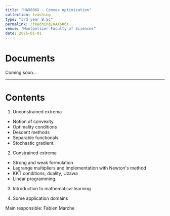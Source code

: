 ```yaml
---
title: "HAX606X - Convex optimization"
collection: teaching
type: "3rd year B.Sc"
permalink: /teaching/HAX606X
venue: "Montpellier Faculty of Sciences"
date: 2025-01-01
---
```


Documents
======

Coming soon...

***

Contents
======

1) Unconstrained extrema
- Notion of convexity
- Optimality conditions
- Descent methods
- Separable functionals
- Stochastic gradient.

2) Constrained extrema 
- Strong and weak formulation
- Lagrange multipliers and implementation with Newton's method
- KKT conditions, duality, Uzawa
- Linear programming.

3) Introduction to mathematical learning

4) Some application domains

Main responsible: Fabien Marche
